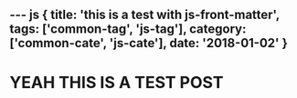 --- js
{
  title: 'this is a test with js-front-matter',
  tags: ['common-tag', 'js-tag'],
  category: ['common-cate', 'js-cate'],
  date: '2018-01-02'
}
---

# YEAH THIS IS A TEST POST
